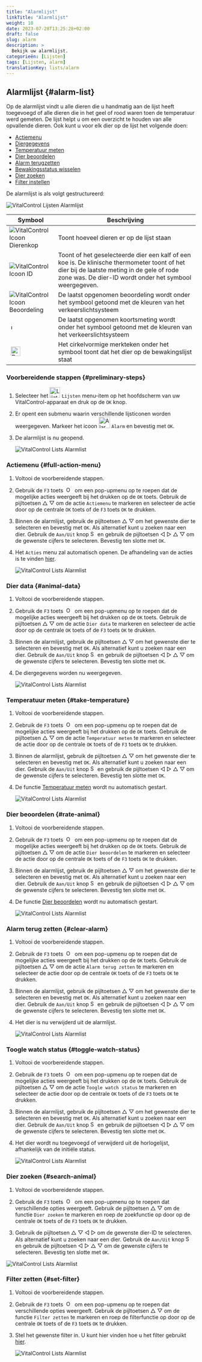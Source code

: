 ```yaml
---
title: "Alarmlijst"
linkTitle: "Alarmlijst"
weight: 10
date: 2023-07-28T13:25:28+02:00
draft: false
slug: alarm
description: >
  Bekijk uw alarmlijst.
categorieën: [Lijsten]
tags: [Lijsten, alarm]
translationKey: lists/alarm
---
```

## Alarmlijst {#alarm-list}

Op de alarmlijst vindt u alle dieren die u handmatig aan de lijst heeft toegevoegd of alle dieren die in het geel of rood waren toen de temperatuur werd gemeten. De lijst helpt u om een overzicht te houden van alle opvallende dieren. Ook kunt u voor elk dier op de lijst het volgende doen:

- [Actiemenu](#full-action-menu)
- [Diergegevens](#animal-data)
- [Temperatuur meten](#take-temperature)
- [Dier beoordelen](#rate-animal)
- [Alarm terugzetten](#clear-alarm)
- [Bewakingsstatus wisselen](#toggle-watch-status)
- [Dier zoeken](#search-animal)
- [Filter instellen](#set-filter)

De alarmlijst is als volgt gestructureerd:

   ![VitalControl Lijsten Alarmlijst](../images/alarmstructure.png "Structuur van de alarmlijst")

|Symbool   | Beschrijving
|-------  |----
| ![VitalControl Icoon Dierenkop](../images/kopf.png "Dierenkop") | Toont hoeveel dieren er op de lijst staan
| ![VitalControl Icoon ID](../images/ID.png "ID") | Toont of het geselecteerde dier een kalf of een koe is. De klinische thermometer toont of het dier bij de laatste meting in de gele of rode zone was. De dier-ID wordt onder het symbool weergegeven.
| ![VitalControl Icoon Beoordeling](../images/auge.png "Icoon Beoordeling") | De laatst opgenomen beoordeling wordt onder het symbool getoond met de kleuren van het verkeerslichtsysteem
| &nbsp;<img src="/icons/actions/temperature.svg" width="12" align="bottom" alt="Lichaamstemperatuur" title="Lichaamstemperatuur" /> | De laatst opgenomen koortsmeting wordt onder het symbool getoond met de kleuren van het verkeerslichtsysteem
| &nbsp;<img src="/icons/actions/rating.svg" width="25" align="bottom" alt="Beoordeling van dier" title="Beoordeling" /> |Het cirkelvormige merkteken onder het symbool toont dat het dier op de bewakingslijst staat

### Voorbereidende stappen {#preliminary-steps}

1. Selecteer het <img src="/icons/main/lists.svg" width="28" align="bottom" alt="Lijsten" /> `Lijsten` menu-item op het hoofdscherm van uw VitalControl-apparaat en druk op de `OK` knop.

2. Er opent een submenu waarin verschillende lijsticonen worden weergegeven. Markeer het icoon <img src="/icons/lists/alarmlist.svg" width="30" align="bottom" alt="Alarm" /> `Alarm` en bevestig met `OK`.

3. De alarmlijst is nu geopend.

   ![VitalControl Lists Alarmlist](../images/firststeps.png "Voorbereidende Stappen")

### Actiemenu {#full-action-menu}

1. Voltooi de voorbereidende stappen.

2. Gebruik de `F3` toets &nbsp;<img src="/icons/footer/open-popup.svg" width="15" align="bottom" alt="Open popup" />&nbsp; om een pop-upmenu op te roepen dat de mogelijke acties weergeeft bij het drukken op de `OK` toets. Gebruik de pijltoetsen △ ▽ om de actie `Actiemenu` te markeren en selecteer de actie door op de centrale `OK` toets of de `F3` toets `OK` te drukken.

3. Binnen de alarmlijst, gebruik de pijltoetsen △ ▽ om het gewenste dier te selecteren en bevestig met `OK`. Als alternatief kunt u zoeken naar een dier. Gebruik de `Aan/Uit` knop <img src="/icons/footer/search.svg" width="15" align="bottom" alt="Search" /> en gebruik de pijltoetsen ◁ ▷ △ ▽ om de gewenste cijfers te selecteren. Bevestig ten slotte met `OK`.

4. Het `Acties` menu zal automatisch openen. De afhandeling van de acties is te vinden [hier](/nl/docs/acties/).

   ![VitalControl Lists Alarmlist](../images/actionmenu.png "Actiemenu")

### Dier data {#animal-data}

1. Voltooi de voorbereidende stappen.

2. Gebruik de `F3` toets &nbsp;<img src="/icons/footer/open-popup.svg" width="15" align="bottom" alt="Open popup" />&nbsp; om een pop-upmenu op te roepen dat de mogelijke acties weergeeft bij het drukken op de `OK` toets. Gebruik de pijltoetsen △ ▽ om de actie `Dier data` te markeren en selecteer de actie door op de centrale `OK` toets of de `F3` toets `OK` te drukken.

3. Binnen de alarmlijst, gebruik de pijltoetsen △ ▽ om het gewenste dier te selecteren en bevestig met `OK`. Als alternatief kunt u zoeken naar een dier. Gebruik de `Aan/Uit` knop <img src="/icons/footer/search.svg" width="15" align="bottom" alt="Search" /> en gebruik de pijltoetsen ◁ ▷ △ ▽ om de gewenste cijfers te selecteren. Bevestig ten slotte met `OK`.

4. De diergegevens worden nu weergegeven.

   ![VitalControl Lists Alarmlist](../images/animaldata.png "Diergegevens")
 
### Temperatuur meten {#take-temperature}

1. Voltooi de voorbereidende stappen.

2. Gebruik de `F3` toets &nbsp;<img src="/icons/footer/open-popup.svg" width="15" align="bottom" alt="Open popup" />&nbsp; om een pop-upmenu op te roepen dat de mogelijke acties weergeeft bij het drukken op de `OK` toets. Gebruik de pijltoetsen △ ▽ om de actie `Temperatuur meten` te markeren en selecteer de actie door op de centrale `OK` toets of de `F3` toets `OK` te drukken.

3. Binnen de alarmlijst, gebruik de pijltoetsen △ ▽ om het gewenste dier te selecteren en bevestig met `OK`. Als alternatief kunt u zoeken naar een dier. Gebruik de `Aan/Uit` knop <img src="/icons/footer/search.svg" width="15" align="bottom" alt="Search" /> en gebruik de pijltoetsen ◁ ▷ △ ▽ om de gewenste cijfers te selecteren. Bevestig ten slotte met `OK`.

4. De functie [Temperatuur meten](/nl/docs/acties/measure-temperature/) wordt nu automatisch gestart.

   ![VitalControl Lists Alarmlist](../images/temperature.png "Temperatuur meten")

### Dier beoordelen {#rate-animal}

1. Voltooi de voorbereidende stappen.

2. Gebruik de `F3` toets &nbsp;<img src="/icons/footer/open-popup.svg" width="15" align="bottom" alt="Open popup" />&nbsp; om een pop-upmenu op te roepen dat de mogelijke acties weergeeft bij het drukken op de `OK` toets. Gebruik de pijltoetsen △ ▽ om de actie `Dier beoordelen` te markeren en selecteer de actie door op de centrale `OK` toets of de `F3` toets `OK` te drukken.

3. Binnen de alarmlijst, gebruik de pijltoetsen △ ▽ om het gewenste dier te selecteren en bevestig met `OK`. Als alternatief kunt u zoeken naar een dier. Gebruik de `Aan/Uit` knop <img src="/icons/footer/search.svg" width="15" align="bottom" alt="Search" /> en gebruik de pijltoetsen ◁ ▷ △ ▽ om de gewenste cijfers te selecteren. Bevestig ten slotte met `OK`.

4. De functie [Dier beoordelen](/nl/docs/acties/rating/#rate-your-animals) wordt nu automatisch gestart.

   ![VitalControl Lists Alarmlist](../images/rateanimal.png "Dier beoordelen")

### Alarm terug zetten {#clear-alarm}

1. Voltooi de voorbereidende stappen.

2. Gebruik de `F3` toets &nbsp;<img src="/icons/footer/open-popup.svg" width="15" align="bottom" alt="Open popup" />&nbsp; om een pop-upmenu op te roepen dat de mogelijke acties weergeeft bij het drukken op de `OK` toets. Gebruik de pijltoetsen △ ▽ om de actie `Alarm terug zetten` te markeren en selecteer de actie door op de centrale `OK` toets of de `F3` toets `OK` te drukken.

3. Binnen de alarmlijst, gebruik de pijltoetsen △ ▽ om het gewenste dier te selecteren en bevestig met `OK`. Als alternatief kunt u zoeken naar een dier. Gebruik de `Aan/Uit` knop <img src="/icons/footer/search.svg" width="15" align="bottom" alt="Search" /> en gebruik de pijltoetsen ◁ ▷ △ ▽ om de gewenste cijfers te selecteren. Bevestig ten slotte met `OK`.

4. Het dier is nu verwijderd uit de alarmlijst.

   ![VitalControl Lists Alarmlist](../images/clearalarm.png "Alarm terug zetten")

### Toogle watch status {#toggle-watch-status}
 
1. Voltooi de voorbereidende stappen.

2. Gebruik de `F3` toets &nbsp;<img src="/icons/footer/open-popup.svg" width="15" align="bottom" alt="Open popup" />&nbsp; om een pop-upmenu op te roepen dat de mogelijke acties weergeeft bij het drukken op de `OK` toets. Gebruik de pijltoetsen △ ▽ om de actie `Toogle watch status` te markeren en selecteer de actie door op de centrale `OK` toets of de `F3` toets `OK` te drukken.

3. Binnen de alarmlijst, gebruik de pijltoetsen △ ▽ om het gewenste dier te selecteren en bevestig met `OK`. Als alternatief kunt u zoeken naar een dier. Gebruik de `Aan/Uit` knop <img src="/icons/footer/search.svg" width="15" align="bottom" alt="Search" /> en gebruik de pijltoetsen ◁ ▷ △ ▽ om de gewenste cijfers te selecteren. Bevestig ten slotte met `OK`.

4. Het dier wordt nu toegevoegd of verwijderd uit de horlogelijst, afhankelijk van de initiële status.

   ![VitalControl Lists Alarmlist](../images/watchlist.png "Horloge status wisselen")

### Dier zoeken {#search-animal}

1. Voltooi de voorbereidende stappen.

2. Gebruik de `F3` toets &nbsp;<img src="/icons/footer/open-popup.svg" width="15" align="bottom" alt="Open popup" />&nbsp; om een pop-upmenu op te roepen dat verschillende opties weergeeft. Gebruik de pijltoetsen △ ▽ om de functie `Dier zoeken` te markeren en roep de zoekfunctie op door op de centrale `OK` toets of de `F3` toets `OK` te drukken.

3. Gebruik de pijltoetsen △ ▽ ◁ ▷ om de gewenste dier-ID te selecteren. Als alternatief kunt u zoeken naar een dier. Gebruik de `Aan/Uit` knop <img src="/icons/footer/search.svg" width="15" align="bottom" alt="Search" /> en gebruik de pijltoetsen ◁ ▷ △ ▽ om de gewenste cijfers te selecteren. Bevestig ten slotte met `OK`.

![VitalControl Lists Alarmlist](../images/searchanimal.png "Dier zoeken")

### Filter zetten {#set-filter}

1. Voltooi de voorbereidende stappen.

2. Gebruik de `F3` toets &nbsp;<img src="/icons/footer/open-popup.svg" width="15" align="bottom" alt="Open popup" />&nbsp; om een pop-upmenu op te roepen dat verschillende opties weergeeft. Gebruik de pijltoetsen △ ▽ om de functie `Filter zetten` te markeren en roep de filterfunctie op door op de centrale `OK` toets of de `F3` toets `OK` te drukken.

3. Stel het gewenste filter in. U kunt hier vinden hoe u het filter gebruikt [hier](../../filter/).

   ![VitalControl Lists Alarmlist](../images/setfilter.png "Filter instellen")
